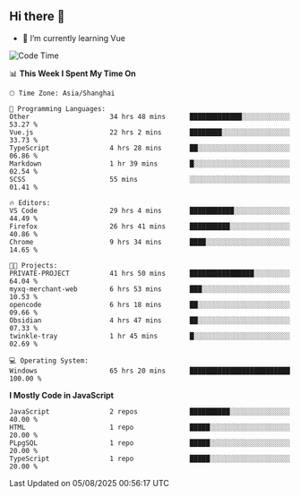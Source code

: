 ## Hi there 👋

- 🌱 I’m currently learning Vue

<!--START_SECTION:waka-->
![Code Time](http://img.shields.io/badge/Code%20Time-650%20hrs%2027%20mins-blue)

📊 **This Week I Spent My Time On** 

```text
🕑︎ Time Zone: Asia/Shanghai

💬 Programming Languages: 
Other                    34 hrs 48 mins      █████████████░░░░░░░░░░░░   53.27 % 
Vue.js                   22 hrs 2 mins       ████████░░░░░░░░░░░░░░░░░   33.73 % 
TypeScript               4 hrs 28 mins       ██░░░░░░░░░░░░░░░░░░░░░░░   06.86 % 
Markdown                 1 hr 39 mins        █░░░░░░░░░░░░░░░░░░░░░░░░   02.54 % 
SCSS                     55 mins             ░░░░░░░░░░░░░░░░░░░░░░░░░   01.41 % 

🔥 Editors: 
VS Code                  29 hrs 4 mins       ███████████░░░░░░░░░░░░░░   44.49 % 
Firefox                  26 hrs 41 mins      ██████████░░░░░░░░░░░░░░░   40.86 % 
Chrome                   9 hrs 34 mins       ████░░░░░░░░░░░░░░░░░░░░░   14.65 % 

🐱‍💻 Projects: 
PRIVATE-PROJECT          41 hrs 50 mins      ████████████████░░░░░░░░░   64.04 % 
myxq-merchant-web        6 hrs 53 mins       ███░░░░░░░░░░░░░░░░░░░░░░   10.53 % 
opencode                 6 hrs 18 mins       ██░░░░░░░░░░░░░░░░░░░░░░░   09.66 % 
Obsidian                 4 hrs 47 mins       ██░░░░░░░░░░░░░░░░░░░░░░░   07.33 % 
twinkle-tray             1 hr 45 mins        █░░░░░░░░░░░░░░░░░░░░░░░░   02.69 % 

💻 Operating System: 
Windows                  65 hrs 20 mins      █████████████████████████   100.00 % 
```

**I Mostly Code in JavaScript** 

```text
JavaScript               2 repos             ██████████░░░░░░░░░░░░░░░   40.00 % 
HTML                     1 repo              █████░░░░░░░░░░░░░░░░░░░░   20.00 % 
PLpgSQL                  1 repo              █████░░░░░░░░░░░░░░░░░░░░   20.00 % 
TypeScript               1 repo              █████░░░░░░░░░░░░░░░░░░░░   20.00 % 
```




 Last Updated on 05/08/2025 00:56:17 UTC
<!--END_SECTION:waka-->
